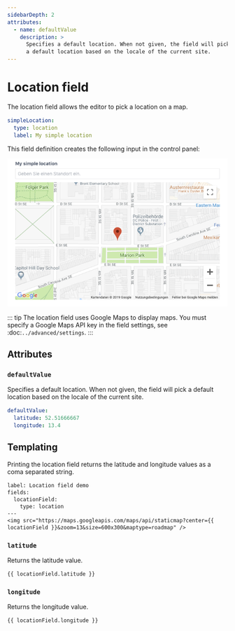 ```yaml
---
sidebarDepth: 2
attributes:
  - name: defaultValue
    description: >
      Specifies a default location. When not given, the field will pick
      a default location based on the locale of the current site.
---
```


# Location field

The location field allows the editor to pick a location on a map.

```yaml
simpleLocation:
  type: location
  label: My simple location
```

This field definition creates the following input in the control panel:

![A location field in the control panel](./images/location-field-01.png)

::: tip
The location field uses Google Maps to display maps. You must specify
a Google Maps API key in the field settings, see :doc:`../advanced/settings`.
:::

## Attributes

<tcf-field-attribs :attributes="$page.frontmatter.attributes" />

### `defaultValue`

Specifies a default location. When not given, the field will pick
a default location based on the locale of the current site.

```yaml
defaultValue:
  latitude: 52.51666667
  longitude: 13.4
```

## Templating

Printing the location field returns the latitude and longitude values
as a coma separated string.

```twig
label: Location field demo
fields:
  locationField:
    type: location
---
<img src="https://maps.googleapis.com/maps/api/staticmap?center={{ locationField }}&zoom=13&size=600x300&maptype=roadmap" />
```

### `latitude`

Returns the latitude value.

```twig
{{ locationField.latitude }}
```

### `longitude`

Returns the longitude value.

```twig
{{ locationField.longitude }}
```
